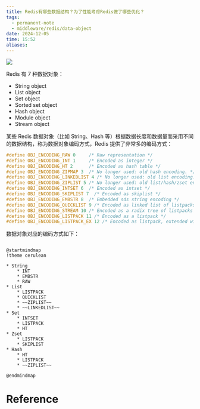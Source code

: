 ```yaml
---
title: Redis有哪些数据结构？为了性能考虑Redis做了哪些优化？
tags:
  - permanent-note
  - middleware/redis/data-object
date: 2024-12-05
time: 15:52
aliases:
---
```

![](https://img.shields.io/badge/version-7.0-blue)

Redis 有 7 种数据对象：
* String object
* List object
* Set object
* Sorted set object
* Hash object
* Module object
* Stream object

某些 Redis 数据对象（比如 String、Hash 等）根据数据长度和数据量而采用不同的数据结构，称为数据对象编码方式，Redis 提供了非常多的编码方式：

```c
#define OBJ_ENCODING_RAW 0     /* Raw representation */
#define OBJ_ENCODING_INT 1     /* Encoded as integer */
#define OBJ_ENCODING_HT 2      /* Encoded as hash table */
#define OBJ_ENCODING_ZIPMAP 3  /* No longer used: old hash encoding. */
#define OBJ_ENCODING_LINKEDLIST 4 /* No longer used: old list encoding. */
#define OBJ_ENCODING_ZIPLIST 5 /* No longer used: old list/hash/zset encoding. */
#define OBJ_ENCODING_INTSET 6  /* Encoded as intset */
#define OBJ_ENCODING_SKIPLIST 7  /* Encoded as skiplist */
#define OBJ_ENCODING_EMBSTR 8  /* Embedded sds string encoding */
#define OBJ_ENCODING_QUICKLIST 9 /* Encoded as linked list of listpacks */
#define OBJ_ENCODING_STREAM 10 /* Encoded as a radix tree of listpacks */
#define OBJ_ENCODING_LISTPACK 11 /* Encoded as a listpack */
#define OBJ_ENCODING_LISTPACK_EX 12 /* Encoded as listpack, extended with metadata */
```

数据对象对应的编码方式如下：
```plantuml

@startmindmap
!theme cerulean

* String
	* INT
	* EMBSTR
	* RAW
* List
	* LISTPACK
	* QUICKLIST
	* ~~ZIPLIST~~
	* ~~LINKEDLIST~~
* Set
	* INTSET
	* LISTPACK
	* HT
* Zset
	* LISTPACK
	* SKIPLIST
* Hash
	* HT
	* LISTPACK
	* ~~ZIPLIST~~

@endmindmap
```



# Reference